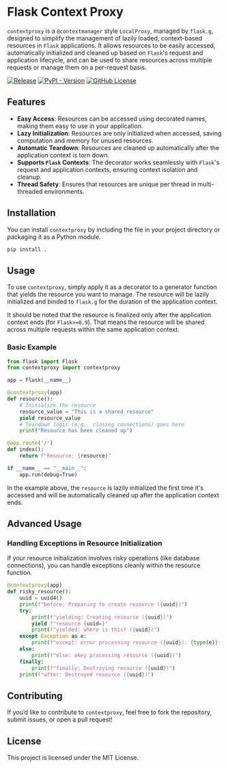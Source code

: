 # Flask Context Proxy

`contextproxy` is a `@contextmanager` style `LocalProxy`, managed by `flask.g`, designed to simplify the management of lazily loaded, context-based resources in `Flask` applications. It allows resources to be easily accessed, automatically initialized and cleaned up based on `Flask`'s request and application lifecycle, and can be used to share resources across multiple requests or manage them on a per-request basis.

[![Release](https://github.com/guoquan/contextproxy/actions/workflows/release.yml/badge.svg)](https://github.com/guoquan/contextproxy/actions/workflows/release.yml)
[![PyPI - Version](https://img.shields.io/pypi/v/contextproxy)](https://pypi.org/project/contextproxy/)
[![GitHub License](https://img.shields.io/github/license/guoquan/contextproxy)](LICENSE)

## Features

- **Easy Access**: Resources can be accessed using decorated names, making them easy to use in your application.
- **Lazy Initialization**: Resources are only initialized when accessed, saving computation and memory for unused resources.
- **Automatic Teardown**: Resources are cleaned up automatically after the application context is torn down.
- **Supports `Flask` Contexts**: The decorator works seamlessly with `Flask`'s request and application contexts, ensuring context isolation and cleanup.
- **Thread Safety**: Ensures that resources are unique per thread in multi-threaded environments.

## Installation

You can install `contextproxy` by including the file in your project directory or packaging it as a Python module.

```bash
pip install .
```

## Usage

To use `contextproxy`, simply apply it as a decorator to a generator function that yields the resource you want to manage. The resource will be lazily initialized and binded to `flask.g` for the duration of the application context.

It should be noted that the resource is finalized only after the application context ends (for `Flask>=0.9`). That means the resource will be shared across multiple requests within the same application context.

### Basic Example

```python
from flask import Flask
from contextproxy import contextproxy

app = Flask(__name__)

@contextproxy(app)
def resource():
    # Initialize the resource
    resource_value = "This is a shared resource"
    yield resource_value
    # Teardown logic (e.g., closing connections) goes here
    print("Resource has been cleaned up")

@app.route('/')
def index():
    return f"Resource: {resource}"

if __name__ == "__main__":
    app.run(debug=True)
```

In the example above, the `resource` is lazily initialized the first time it's accessed and will be automatically cleaned up after the application context ends.

## Advanced Usage

### Handling Exceptions in Resource Initialization

If your resource initialization involves risky operations (like database connections), you can handle exceptions cleanly within the resource function.

```python
@contextproxy(app)
def risky_resource():
    uuid = uuid4()
    print(f"before: Preparing to create resource ({uuid})")
    try:
        print(f"yielding: Creating resource ({uuid})")
        yield f"resource {uuid=}"
        print(f"yielded: where is this? ({uuid})")
    except Exception as e:
        print(f"except: error processing resource ({uuid}): {type(e)}: {e}")
    else:
        print(f"else: okey processing resource ({uuid})")
    finally:
        print(f"finally: Destroying resource ({uuid})")
    print(f"after: Destroyed resource ({uuid})")
```

## **Contributing**

If you’d like to contribute to `contextproxy`, feel free to fork the repository, submit issues, or open a pull request!

## **License**

This project is licensed under the MIT License.
